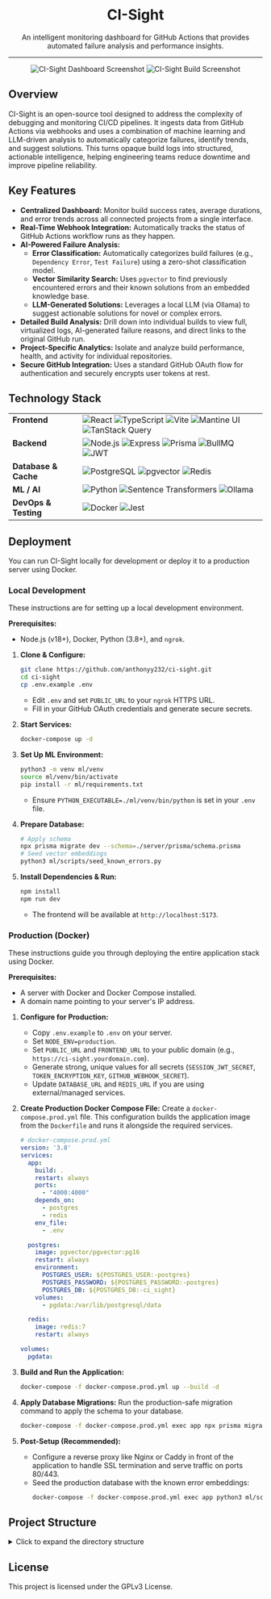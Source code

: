 <h1 align="center">CI-Sight</h1>

<p align="center">
  An intelligent monitoring dashboard for GitHub Actions that provides automated failure analysis and performance insights.
</p>

---

<p align="center">
  <img src="https://github.com/user-attachments/assets/cd0650ed-e5ec-4517-80c2-05fa405031c2" alt="CI-Sight Dashboard Screenshot">
  <img src="https://github.com/user-attachments/assets/83fc2e79-b30f-4d8f-aa1a-478f66f20f34" alt="CI-Sight Build Screenshot">
</p>

## Overview

CI-Sight is an open-source tool designed to address the complexity of debugging and monitoring CI/CD pipelines. It ingests data from GitHub Actions via webhooks and uses a combination of machine learning and LLM-driven analysis to automatically categorize failures, identify trends, and suggest solutions. This turns opaque build logs into structured, actionable intelligence, helping engineering teams reduce downtime and improve pipeline reliability.

## Key Features

-   **Centralized Dashboard:** Monitor build success rates, average durations, and error trends across all connected projects from a single interface.
-   **Real-Time Webhook Integration:** Automatically tracks the status of GitHub Actions workflow runs as they happen.
-   **AI-Powered Failure Analysis:**
    -   **Error Classification:** Automatically categorizes build failures (e.g., `Dependency Error`, `Test Failure`) using a zero-shot classification model.
    -   **Vector Similarity Search:** Uses `pgvector` to find previously encountered errors and their known solutions from an embedded knowledge base.
    -   **LLM-Generated Solutions:** Leverages a local LLM (via Ollama) to suggest actionable solutions for novel or complex errors.
-   **Detailed Build Analysis:** Drill down into individual builds to view full, virtualized logs, AI-generated failure reasons, and direct links to the original GitHub run.
-   **Project-Specific Analytics:** Isolate and analyze build performance, health, and activity for individual repositories.
-   **Secure GitHub Integration:** Uses a standard GitHub OAuth flow for authentication and securely encrypts user tokens at rest.

## Technology Stack

<table>
  <tr>
    <td valign="top"><strong>Frontend</strong></td>
    <td>
      <img src="https://img.shields.io/badge/React-61DAFB?logo=react&logoColor=black" alt="React"/>
      <img src="https://img.shields.io/badge/TypeScript-3178C6?logo=typescript&logoColor=white" alt="TypeScript"/>
      <img src="https://img.shields.io/badge/Vite-646CFF?logo=vite&logoColor=white" alt="Vite"/>
      <img src="https://img.shields.io/badge/Mantine-339AF0?logo=mantine&logoColor=white" alt="Mantine UI"/>
      <img src="https://img.shields.io/badge/TanStack_Query-FF4154?logo=tanstack&logoColor=white" alt="TanStack Query"/>
    </td>
  </tr>
  <tr>
    <td valign="top"><strong>Backend</strong></td>
    <td>
      <img src="https://img.shields.io/badge/Node.js-339933?logo=nodedotjs&logoColor=white" alt="Node.js"/>
      <img src="https://img.shields.io/badge/Express-000000?logo=express&logoColor=white" alt="Express"/>
      <img src="https://img.shields.io/badge/Prisma-2D3748?logo=prisma&logoColor=white" alt="Prisma"/>
      <img src="https://img.shields.io/badge/BullMQ-D12A28?logo=bullmq&logoColor=white" alt="BullMQ"/>
      <img src="https://img.shields.io/badge/JWT-000000?logo=jsonwebtokens&logoColor=white" alt="JWT"/>
    </td>
  </tr>
  <tr>
    <td valign="top"><strong>Database & Cache</strong></td>
    <td>
      <img src="https://img.shields.io/badge/PostgreSQL-4169E1?logo=postgresql&logoColor=white" alt="PostgreSQL"/>
      <img src="https://img.shields.io/badge/pgvector-2E8555?logo=postgresql&logoColor=white" alt="pgvector"/>
      <img src="https://img.shields.io/badge/Redis-DC382D?logo=redis&logoColor=white" alt="Redis"/>
    </td>
  </tr>
  <tr>
    <td valign="top"><strong>ML / AI</strong></td>
    <td>
      <img src="https://img.shields.io/badge/Python-3776AB?logo=python&logoColor=white" alt="Python"/>
      <img src="https://img.shields.io/badge/SentenceTransformers-000000" alt="Sentence Transformers"/>
      <img src="https://img.shields.io/badge/Ollama-000000" alt="Ollama"/>
    </td>
  </tr>
  <tr>
    <td valign="top"><strong>DevOps & Testing</strong></td>
    <td>
      <img src="https://img.shields.io/badge/Docker-2496ED?logo=docker&logoColor=white" alt="Docker"/>
      <img src="https://img.shields.io/badge/Jest-C21325?logo=jest&logoColor=white" alt="Jest"/>
    </td>
  </tr>
</table>

## Deployment

You can run CI-Sight locally for development or deploy it to a production server using Docker.

### Local Development

These instructions are for setting up a local development environment.

**Prerequisites:**
-   Node.js (v18+), Docker, Python (3.8+), and `ngrok`.

1.  **Clone & Configure:**
    ```bash
    git clone https://github.com/anthonyy232/ci-sight.git
    cd ci-sight
    cp .env.example .env
    ```
    -   Edit `.env` and set `PUBLIC_URL` to your `ngrok` HTTPS URL.
    -   Fill in your GitHub OAuth credentials and generate secure secrets.

2.  **Start Services:**
    ```bash
    docker-compose up -d
    ```

3.  **Set Up ML Environment:**
    ```bash
    python3 -m venv ml/venv
    source ml/venv/bin/activate
    pip install -r ml/requirements.txt
    ```
    -   Ensure `PYTHON_EXECUTABLE=./ml/venv/bin/python` is set in your `.env` file.

4.  **Prepare Database:**
    ```bash
    # Apply schema
    npx prisma migrate dev --schema=./server/prisma/schema.prisma
    # Seed vector embeddings
    python3 ml/scripts/seed_known_errors.py
    ```

5.  **Install Dependencies & Run:**
    ```bash
    npm install
    npm run dev
    ```
    -   The frontend will be available at `http://localhost:5173`.

### Production (Docker)

These instructions guide you through deploying the entire application stack using Docker.

**Prerequisites:**
-   A server with Docker and Docker Compose installed.
-   A domain name pointing to your server's IP address.

1.  **Configure for Production:**
    -   Copy `.env.example` to `.env` on your server.
    -   Set `NODE_ENV=production`.
    -   Set `PUBLIC_URL` and `FRONTEND_URL` to your public domain (e.g., `https://ci-sight.yourdomain.com`).
    -   Generate strong, unique values for all secrets (`SESSION_JWT_SECRET`, `TOKEN_ENCRYPTION_KEY`, `GITHUB_WEBHOOK_SECRET`).
    -   Update `DATABASE_URL` and `REDIS_URL` if you are using external/managed services.

2.  **Create Production Docker Compose File:**
    Create a `docker-compose.prod.yml` file. This configuration builds the application image from the `Dockerfile` and runs it alongside the required services.

    ```yaml
    # docker-compose.prod.yml
    version: '3.8'
    services:
      app:
        build: .
        restart: always
        ports:
          - "4000:4000"
        depends_on:
          - postgres
          - redis
        env_file:
          - .env

      postgres:
        image: pgvector/pgvector:pg16
        restart: always
        environment:
          POSTGRES_USER: ${POSTGRES_USER:-postgres}
          POSTGRES_PASSWORD: ${POSTGRES_PASSWORD:-postgres}
          POSTGRES_DB: ${POSTGRES_DB:-ci_sight}
        volumes:
          - pgdata:/var/lib/postgresql/data

      redis:
        image: redis:7
        restart: always

    volumes:
      pgdata:
    ```

3.  **Build and Run the Application:**
    ```bash
    docker-compose -f docker-compose.prod.yml up --build -d
    ```

4.  **Apply Database Migrations:**
    Run the production-safe migration command to apply the schema to your database.
    ```bash
    docker-compose -f docker-compose.prod.yml exec app npx prisma migrate deploy --schema=./server/prisma/schema.prisma
    ```

5.  **Post-Setup (Recommended):**
    -   Configure a reverse proxy like Nginx or Caddy in front of the application to handle SSL termination and serve traffic on ports 80/443.
    -   Seed the production database with the known error embeddings:
        ```bash
        docker-compose -f docker-compose.prod.yml exec app python3 ml/scripts/seed_known_errors.py
        ```

## Project Structure

<details>
<summary>Click to expand the directory structure</summary>

```
/
├── client/         # React frontend application (Vite, Mantine)
│   ├── src/
│   │   ├── api/      # API client and data-fetching functions
│   │   ├── components/ # Reusable UI components
│   │   └── features/ # Feature-based modules (dashboard, projects, etc.)
│   └── vite.config.ts # Vite configuration with proxy to the backend
├── server/         # Node.js backend application (Express, Prisma)
│   ├── prisma/     # Prisma schema and migrations
│   └── src/
│       ├── jobs/     # Background job processors (BullMQ)
│       ├── middleware/ # Express middleware (auth, error handling)
│   │   ├── modules/  # Feature-based modules with routes, controllers, services
│       └── services/ # Shared services (GitHub API, crypto, etc.)
├── ml/             # Python scripts for ML tasks
│   ├── scripts/    # Scripts for classification, similarity search, and seeding
│   └── requirements.txt # Python dependencies
├── docker-compose.yml # Defines PostgreSQL & Redis services for development
└── Dockerfile      # Multi-stage Dockerfile for production builds
```

</details>

## License

This project is licensed under the GPLv3 License.
